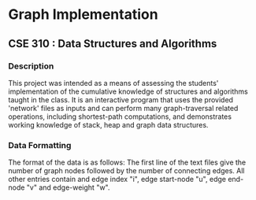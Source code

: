 # Graph Implementation
## CSE 310 : Data Structures and Algorithms


### Description
This project was intended as a means of assessing the students' implementation of the cumulative knowledge of structures and algorithms taught in the class. It is an interactive program that uses the provided 'network' files as inputs and can perform many graph-traversal related operations, including shortest-path computations, and demonstrates working knowledge of stack, heap and graph data structures.

### Data Formatting
The format of the data is as follows:
The first line of the text files give the number of graph nodes followed by the number of connecting edges. All other entries contain and edge index "i", edge start-node "u", edge end-node "v" and edge-weight "w".
